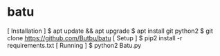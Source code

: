 # batu
[ Installation ]
$ apt update && apt upgrade
$ apt install git python2 
$ git clone https://github.com/Butbu/batu
[ Setup ]
$ pip2 install -r requirements.txt
[ Running ]
$ python2 Batu.py
